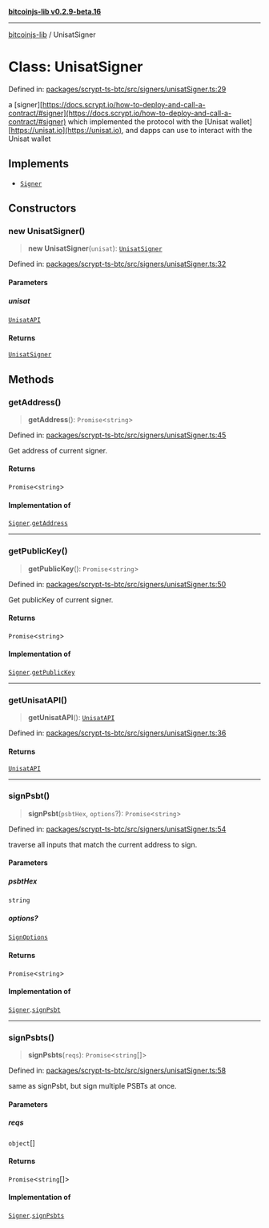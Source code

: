 [**bitcoinjs-lib v0.2.9-beta.16**](../README.md)

***

[bitcoinjs-lib](../README.md) / UnisatSigner

# Class: UnisatSigner

Defined in: [packages/scrypt-ts-btc/src/signers/unisatSigner.ts:29](https://github.com/sCrypt-Inc/scrypt-btc-mono/blob/7d2760b2d3565565fcb011792878d3764e0701be/packages/scrypt-ts-btc/src/signers/unisatSigner.ts#L29)

a [signer][https://docs.scrypt.io/how-to-deploy-and-call-a-contract/#signer](https://docs.scrypt.io/how-to-deploy-and-call-a-contract/#signer) which implemented the protocol with the [Unisat wallet][https://unisat.io](https://unisat.io),
and dapps can use to interact with the Unisat wallet

## Implements

- [`Signer`](../interfaces/Signer.md)

## Constructors

### new UnisatSigner()

> **new UnisatSigner**(`unisat`): [`UnisatSigner`](UnisatSigner.md)

Defined in: [packages/scrypt-ts-btc/src/signers/unisatSigner.ts:32](https://github.com/sCrypt-Inc/scrypt-btc-mono/blob/7d2760b2d3565565fcb011792878d3764e0701be/packages/scrypt-ts-btc/src/signers/unisatSigner.ts#L32)

#### Parameters

##### unisat

[`UnisatAPI`](../interfaces/UnisatAPI.md)

#### Returns

[`UnisatSigner`](UnisatSigner.md)

## Methods

### getAddress()

> **getAddress**(): `Promise`\<`string`\>

Defined in: [packages/scrypt-ts-btc/src/signers/unisatSigner.ts:45](https://github.com/sCrypt-Inc/scrypt-btc-mono/blob/7d2760b2d3565565fcb011792878d3764e0701be/packages/scrypt-ts-btc/src/signers/unisatSigner.ts#L45)

Get address of current signer.

#### Returns

`Promise`\<`string`\>

#### Implementation of

[`Signer`](../interfaces/Signer.md).[`getAddress`](../interfaces/Signer.md#getaddress)

***

### getPublicKey()

> **getPublicKey**(): `Promise`\<`string`\>

Defined in: [packages/scrypt-ts-btc/src/signers/unisatSigner.ts:50](https://github.com/sCrypt-Inc/scrypt-btc-mono/blob/7d2760b2d3565565fcb011792878d3764e0701be/packages/scrypt-ts-btc/src/signers/unisatSigner.ts#L50)

Get publicKey of current signer.

#### Returns

`Promise`\<`string`\>

#### Implementation of

[`Signer`](../interfaces/Signer.md).[`getPublicKey`](../interfaces/Signer.md#getpublickey)

***

### getUnisatAPI()

> **getUnisatAPI**(): [`UnisatAPI`](../interfaces/UnisatAPI.md)

Defined in: [packages/scrypt-ts-btc/src/signers/unisatSigner.ts:36](https://github.com/sCrypt-Inc/scrypt-btc-mono/blob/7d2760b2d3565565fcb011792878d3764e0701be/packages/scrypt-ts-btc/src/signers/unisatSigner.ts#L36)

#### Returns

[`UnisatAPI`](../interfaces/UnisatAPI.md)

***

### signPsbt()

> **signPsbt**(`psbtHex`, `options`?): `Promise`\<`string`\>

Defined in: [packages/scrypt-ts-btc/src/signers/unisatSigner.ts:54](https://github.com/sCrypt-Inc/scrypt-btc-mono/blob/7d2760b2d3565565fcb011792878d3764e0701be/packages/scrypt-ts-btc/src/signers/unisatSigner.ts#L54)

traverse all inputs that match the current address to sign.

#### Parameters

##### psbtHex

`string`

##### options?

[`SignOptions`](../interfaces/SignOptions.md)

#### Returns

`Promise`\<`string`\>

#### Implementation of

[`Signer`](../interfaces/Signer.md).[`signPsbt`](../interfaces/Signer.md#signpsbt)

***

### signPsbts()

> **signPsbts**(`reqs`): `Promise`\<`string`[]\>

Defined in: [packages/scrypt-ts-btc/src/signers/unisatSigner.ts:58](https://github.com/sCrypt-Inc/scrypt-btc-mono/blob/7d2760b2d3565565fcb011792878d3764e0701be/packages/scrypt-ts-btc/src/signers/unisatSigner.ts#L58)

same as signPsbt, but sign multiple PSBTs at once.

#### Parameters

##### reqs

`object`[]

#### Returns

`Promise`\<`string`[]\>

#### Implementation of

[`Signer`](../interfaces/Signer.md).[`signPsbts`](../interfaces/Signer.md#signpsbts)
